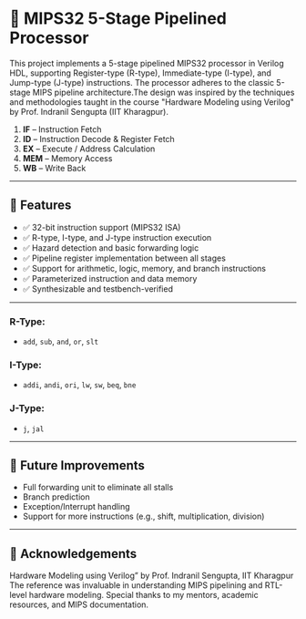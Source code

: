 # 🧠 MIPS32 5-Stage Pipelined Processor

This project implements a 5-stage pipelined MIPS32 processor in Verilog HDL, supporting Register-type (R-type), Immediate-type (I-type), and Jump-type (J-type) instructions. The processor adheres to the classic 5-stage MIPS pipeline architecture.The design was inspired by the techniques and methodologies taught in the course "Hardware Modeling using Verilog" by Prof. Indranil Sengupta (IIT Kharagpur).



1. **IF** – Instruction Fetch
2. **ID** – Instruction Decode & Register Fetch
3. **EX** – Execute / Address Calculation
4. **MEM** – Memory Access
5. **WB** – Write Back

---

## 🔧 Features

* ✅ 32-bit instruction support (MIPS32 ISA)
* ✅ R-type, I-type, and J-type instruction execution
* ✅ Hazard detection and basic forwarding logic
* ✅ Pipeline register implementation between all stages
* ✅ Support for arithmetic, logic, memory, and branch instructions
* ✅ Parameterized instruction and data memory
* ✅ Synthesizable and testbench-verified

---


### R-Type:

* `add`, `sub`, `and`, `or`, `slt`

### I-Type:

* `addi`, `andi`, `ori`, `lw`, `sw`, `beq`, `bne`

### J-Type:

* `j`, `jal`

---
## 📌 Future Improvements

* Full forwarding unit to eliminate all stalls
* Branch prediction
* Exception/Interrupt handling
* Support for more instructions (e.g., shift, multiplication, division)

---



## 🙌 Acknowledgements
Hardware Modeling using Verilog” by Prof. Indranil Sengupta, IIT Kharagpur
The reference was invaluable in understanding MIPS pipelining and RTL-level hardware modeling.
Special thanks to my mentors, academic resources, and MIPS documentation.
